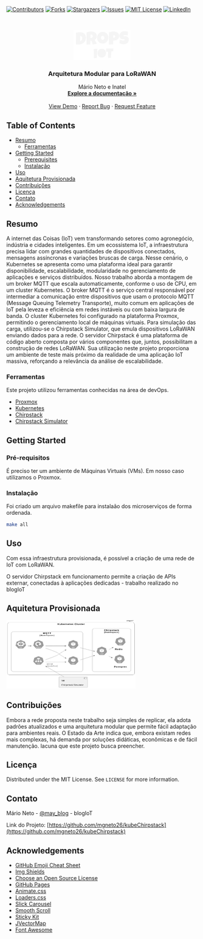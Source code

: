 <!-- PROJECT SHIELDS -->
<!--
*** I'm using markdown "reference style" links for readability.
*** Reference links are enclosed in brackets [ ] instead of parentheses ( ).
*** See the bottom of this document for the declaration of the reference variables
*** for contributors-url, forks-url, etc. This is an optional, concise syntax you may use.
*** https://www.markdownguide.org/basic-syntax/#reference-style-links
-->
[![Contributors][contributors-shield]][contributors-url]
[![Forks][forks-shield]][forks-url]
[![Stargazers][stars-shield]][stars-url]
[![Issues][issues-shield]][issues-url]
[![MIT License][license-shield]][license-url]
[![LinkedIn][linkedin-shield]][linkedin-url]



<!-- PROJECT LOGO -->
<br />
<p align="center">
  <a href="https://github.com/othneildrew/Best-README-Template">
    <img src="imagens/drops.png" alt="Logo" width="150" height="80">
  </a>

  <h3 align="center">Arquitetura Modular para LoRaWAN</h3>

  <p align="center">
    Mário Neto e Inatel
    <br />
    <a href="https://blogiot.com.br"><strong>Explore a documentação »</strong></a>
    <br />
    <br />
    <a href="https://github.com/othneildrew/Best-README-Template">View Demo</a>
    ·
    <a href="https://github.com/othneildrew/Best-README-Template/issues">Report Bug</a>
    ·
    <a href="https://github.com/othneildrew/Best-README-Template/issues">Request Feature</a>
  </p>
</p>



<!-- TABLE OF CONTENTS -->
## Table of Contents

* [Resumo](#resumo)
  * [Ferramentas](#ferramentas)
* [Getting Started](#getting-started)
  * [Prerequisites](#prerequisites)
  * [Instalação](#instalação)
* [Uso](#uso)
* [Aquitetura Provisionada](#aquitetura-provisionada)
* [Contribuições](#contribuições)
* [Licença](#licença)
* [Contato](#contato)
* [Acknowledgements](#acknowledgements)



<!-- ABOUT THE PROJECT -->
## Resumo
A internet das Coisas (IoT) vem transformando setores como agronegócio, indústria e cidades inteligentes. Em um ecossistema IoT, a infraestrutura precisa lidar com grandes quantidades de dispositivos conectados, mensagens assíncronas e variações bruscas de carga. Nesse cenário, o Kubernetes se apresenta como uma plataforma ideal para garantir disponibilidade, escalabilidade, modularidade no gerenciamento de aplicações e serviços distribuídos.
Nosso trabalho aborda a montagem de um broker MQTT que escala automaticamente, conforme o uso de CPU, em um cluster Kubernetes. O broker MQTT é o serviço central responsável por intermediar a comunicação entre dispositivos que usam o protocolo MQTT (Message Queuing Telemetry Transporte), muito comum em aplicações de IoT pela leveza e eficiência em redes instáveis ou com baixa largura de banda.
O cluster Kubernetes foi configurado na plataforma Proxmox, permitindo o gerenciamento local de máquinas virtuais.
Para simulação das carga, utilizou-se o Chirpstack Simulator, que emula dispositivos LoRaWAN enviando dados para a rede. O servidor Chirpstack é uma plataforma de código aberto composta por vários componentes que, juntos, possibilitam a construção de redes LoRaWAN. Sua utilização neste projeto proporciona um ambiente de teste mais próximo da realidade de uma aplicação IoT massiva, reforçando a relevância da análise de escalabilidade.

### Ferramentas
Este projeto utilizou ferramentas conhecidas na área de devOps.
* [Proxmox](https://getbootstrap.com)
* [Kubernetes](https://jquery.com)
* [Chirpstack](https://laravel.com)
* [Chirpstack Simulator](https://laravel.com)


<!-- GETTING STARTED -->
## Getting Started


### Pré-requisitos

É preciso ter um ambiente de Máquinas Virtuais (VMs). Em nosso caso utilizamos o Proxmox.

### Instalação

Foi criado um arquivo makefile para instalaão dos microserviços de forma ordenada.
```sh
make all
```

<!-- USAGE EXAMPLES -->
## Uso

Com essa infraestrutura provisionada, é possível a criação de uma rede de IoT com LoRaWAN.

O servidor Chirpstack em funcionamento permite a criação de APIs externar, conectadas à aplicações dedicadas - trabalho realizado no blogIoT


<!-- ARQUITETURA -->
## Aquitetura Provisionada

<img src="imagens/arquitetura.jpeg" alt="Logo" width="340" height="180">

<!-- CONTRIBUTING -->
## Contribuições

Embora a rede proposta neste trabalho seja simples de replicar, ela adota padrões atualizados e uma arquitetura modular que permite fácil adaptação para ambientes reais. O Estado da Arte indica que, embora existam redes mais complexas, há demanda por soluções didáticas, econômicas e de fácil manutenção. lacuna que este projeto busca preencher.


<!-- LICENSE -->
## Licença

Distributed under the MIT License. See `LICENSE` for more information.



<!-- CONTACT -->
## Contato

Mário Neto - [@may_blog](https://blogiot.com.br) - blogIoT

Link do Projeto: [https://github.com/mgneto26/kubeChirpstack](https://github.com/mgneto26/kubeChirpstack)



<!-- ACKNOWLEDGEMENTS -->
## Acknowledgements
* [GitHub Emoji Cheat Sheet](https://www.webpagefx.com/tools/emoji-cheat-sheet)
* [Img Shields](https://shields.io)
* [Choose an Open Source License](https://choosealicense.com)
* [GitHub Pages](https://pages.github.com)
* [Animate.css](https://daneden.github.io/animate.css)
* [Loaders.css](https://connoratherton.com/loaders)
* [Slick Carousel](https://kenwheeler.github.io/slick)
* [Smooth Scroll](https://github.com/cferdinandi/smooth-scroll)
* [Sticky Kit](http://leafo.net/sticky-kit)
* [JVectorMap](http://jvectormap.com)
* [Font Awesome](https://fontawesome.com)





<!-- MARKDOWN LINKS & IMAGES -->
<!-- https://www.markdownguide.org/basic-syntax/#reference-style-links -->
[contributors-shield]: https://img.shields.io/github/contributors/othneildrew/Best-README-Template.svg?style=flat-square
[contributors-url]: https://github.com/othneildrew/Best-README-Template/graphs/contributors
[forks-shield]: https://img.shields.io/github/forks/othneildrew/Best-README-Template.svg?style=flat-square
[forks-url]: https://github.com/mgneto26/kubeChirpstack/forks
[stars-shield]: https://img.shields.io/github/stars/othneildrew/Best-README-Template.svg?style=flat-square
[stars-url]: https://github.com/othneildrew/Best-README-Template/stargazers
[issues-shield]: https://img.shields.io/github/issues/othneildrew/Best-README-Template.svg?style=flat-square
[issues-url]: https://github.com/othneildrew/Best-README-Template/issues
[license-shield]: https://img.shields.io/github/license/othneildrew/Best-README-Template.svg?style=flat-square
[license-url]: https://github.com/mgneto26/kubeChirpstack?tab=License-1-ov-file#readme
[linkedin-shield]: https://img.shields.io/badge/-LinkedIn-black.svg?style=flat-square&logo=linkedin&colorB=555
[linkedin-url]: https://linkedin.com/in/othneildrew
[product-screenshot]: images/screenshot.png
